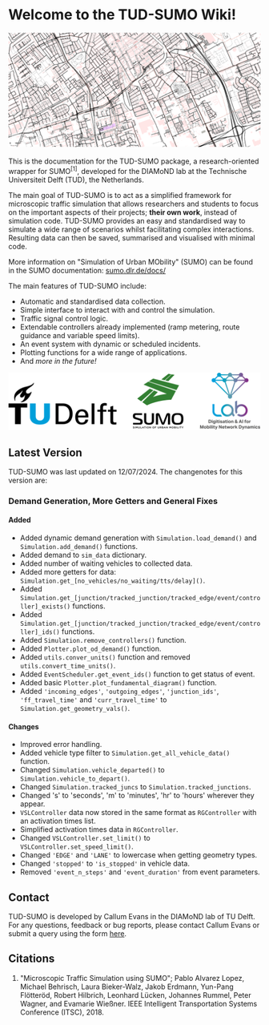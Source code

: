 # Welcome to the TUD-SUMO Wiki!

![header](img/header.png)
<br><br>
This is the documentation for the TUD-SUMO package, a research-oriented wrapper for SUMO<sup>[1]</sup>, developed for the DIAMoND lab at the Technische Universiteit Delft (TUD), the Netherlands.

The main goal of TUD-SUMO is to act as a simplified framework for microscopic traffic simulation that allows researchers and students to focus on the important aspects of their projects; <b>their own work</b>, instead of simulation code. TUD-SUMO provides an easy and standardised way to simulate a wide range of scenarios whilst facilitating complex interactions. Resulting data can then be saved, summarised and visualised with minimal code.

More information on "Simulation of Urban MObility" (SUMO) can be found in the SUMO documentation: [sumo.dlr.de/docs/](https://sumo.dlr.de/docs/)

The main features of TUD-SUMO include:

  - Automatic and standardised data collection.
  - Simple interface to interact with and control the simulation.
  - Traffic signal control logic.
  - Extendable controllers already implemented (ramp metering, route guidance and variable speed limits).
  - An event system with dynamic or scheduled incidents.
  - Plotting functions for a wide range of applications.
  - And <i>more in the future!</i>

![logos](img/logos.png)

## Latest Version

TUD-SUMO was last updated on 12/07/2024. The changenotes for this version are:

### Demand Generation, More Getters and General Fixes 

#### Added
  - Added dynamic demand generation with `Simulation.load_demand()` and `Simulation.add_demand()` functions.
  - Added demand to `sim_data` dictionary.
  - Added number of waiting vehicles to collected data.
  - Added more getters for data: `Simulation.get_[no_vehicles/no_waiting/tts/delay]()`.
  - Added `Simulation.get_[junction/tracked_junction/tracked_edge/event/controller]_exists()` functions.
  - Added `Simulation.get_[junction/tracked_junction/tracked_edge/event/controller]_ids()` functions.
  - Added `Simulation.remove_controllers()` function.
  - Added `Plotter.plot_od_demand()` function.
  - Added `utils.conver_units()` function and removed `utils.convert_time_units()`.
  - Added `EventScheduler.get_event_ids()` function to get status of event.
  - Added basic `Plotter.plot_fundamental_diagram()` function.
  - Added `'incoming_edges'`, `'outgoing_edges'`, `'junction_ids'`, `'ff_travel_time'` and `'curr_travel_time'` to `Simulation.get_geometry_vals()`.

#### Changes
  - Improved error handling.
  - Added vehicle type filter to `Simulation.get_all_vehicle_data()` function.
  - Changed `Simulation.vehicle_departed()` to `Simulation.vehicle_to_depart()`.
  - Changed `Simulation.tracked_juncs` to `Simulation.tracked_junctions`.
  - Changed 's' to 'seconds', 'm' to 'minutes', 'hr' to 'hours' wherever they appear.
  - `VSLController` data now stored in the same format as `RGController` with an activation times list.
  - Simplified activation times data in `RGController`.
  - Changed `VSLController.set_limit()` to `VSLController.set_speed_limit()`.
  - Changed `'EDGE'` and `'LANE'` to lowercase when getting geometry types.
  - Changed `'stopped'` to `'is_stopped'` in vehicle data.
  - Removed `'event_n_steps'` and `'event_duration'` from event parameters.

## Contact

TUD-SUMO is developed by Callum Evans in the DIAMoND lab of TU Delft. For any questions, feedback or bug reports, please contact Callum Evans or submit a query using the form [here](https://forms.office.com/e/pMnGaheier).

## Citations

  1. "Microscopic Traffic Simulation using SUMO"; Pablo Alvarez Lopez, Michael Behrisch, Laura Bieker-Walz, Jakob Erdmann, Yun-Pang Flötteröd, Robert Hilbrich, Leonhard Lücken, Johannes Rummel, Peter Wagner, and Evamarie Wießner. IEEE Intelligent Transportation Systems Conference (ITSC), 2018.